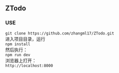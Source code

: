 ## ZTodo
### USE
`git clone https://github.com/zhangml17/ZTodo.git`  
进入项目目录，运行  
`npm install `  
然后执行：  
`npm run dev`  
浏览器上打开：  
`http://localhost:8000`  